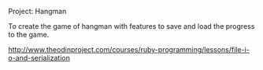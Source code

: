 Project: Hangman

To create the game of hangman with features to save and load the progress to the game.

http://www.theodinproject.com/courses/ruby-programming/lessons/file-i-o-and-serialization
